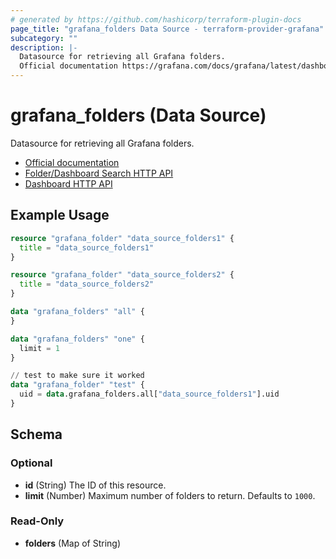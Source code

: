 ```yaml
---
# generated by https://github.com/hashicorp/terraform-plugin-docs
page_title: "grafana_folders Data Source - terraform-provider-grafana"
subcategory: ""
description: |-
  Datasource for retrieving all Grafana folders.
  Official documentation https://grafana.com/docs/grafana/latest/dashboards/dashboard_folders/Folder/Dashboard Search HTTP API https://grafana.com/docs/grafana/latest/http_api/folder_dashboard_search/Dashboard HTTP API https://grafana.com/docs/grafana/latest/http_api/dashboard/
---
```


# grafana_folders (Data Source)

Datasource for retrieving all Grafana folders.

* [Official documentation](https://grafana.com/docs/grafana/latest/dashboards/dashboard_folders/)
* [Folder/Dashboard Search HTTP API](https://grafana.com/docs/grafana/latest/http_api/folder_dashboard_search/)
* [Dashboard HTTP API](https://grafana.com/docs/grafana/latest/http_api/dashboard/)

## Example Usage

```terraform
resource "grafana_folder" "data_source_folders1" {
  title = "data_source_folders1"
}

resource "grafana_folder" "data_source_folders2" {
  title = "data_source_folders2"
}

data "grafana_folders" "all" {
}

data "grafana_folders" "one" {
  limit = 1
}

// test to make sure it worked
data "grafana_folder" "test" {
  uid = data.grafana_folders.all["data_source_folders1"].uid
}
```

<!-- schema generated by tfplugindocs -->
## Schema

### Optional

- **id** (String) The ID of this resource.
- **limit** (Number) Maximum number of folders to return. Defaults to `1000`.

### Read-Only

- **folders** (Map of String)


